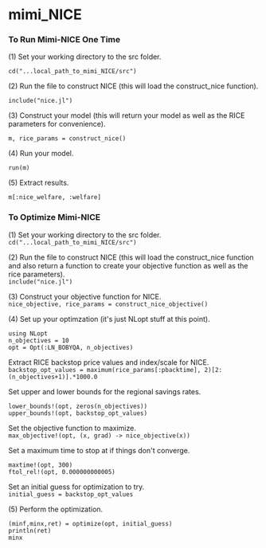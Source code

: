 # mimi_NICE


### To Run Mimi-NICE One Time

(1) Set your working directory to the src folder.  

`cd("...local_path_to_mimi_NICE/src")`  

(2) Run the file to construct NICE (this will load the construct_nice function).  

`include("nice.jl")`

(3) Construct your model (this will return your model as well as the RICE parameters for convenience).

`m, rice_params = construct_nice()`  

(4) Run your model.  

`run(m)`  

(5) Extract results.  

`m[:nice_welfare, :welfare]`  


### To Optimize Mimi-NICE  
(1) Set your working directory to the src folder.  
`cd("...local_path_to_mimi_NICE/src")`  

(2) Run the file to construct NICE (this will load the construct_nice function and also return 
    a function to create your objective function as well as the rice parameters).  
`include("nice.jl")`  

(3) Construct your objective function for NICE.  
`nice_objective, rice_params = construct_nice_objective()`  

(4) Set up your optimzation (it's just NLopt stuff at this point).  
```
using NLopt
n_objectives = 10 
opt = Opt(:LN_BOBYQA, n_objectives)  
```
Extract RICE backstop price values and index/scale for NICE.  
`backstop_opt_values = maximum(rice_params[:pbacktime], 2)[2:(n_objectives+1)].*1000.0`

Set upper and lower bounds for the regional savings rates.  
 ```
lower_bounds!(opt, zeros(n_objectives))  
upper_bounds!(opt, backstop_opt_values)  
```
Set the objective function to maximize.  
`max_objective!(opt, (x, grad) -> nice_objective(x))`  

Set a maximum time to stop at if things don't converge.  
```
maxtime!(opt, 300)  
ftol_rel!(opt, 0.000000000005)  
```
Set an initial guess for optimization to try.  
`initial_guess = backstop_opt_values  `

(5) Perform the optimization.  
```
(minf,minx,ret) = optimize(opt, initial_guess)  
println(ret)  
minx  
```
